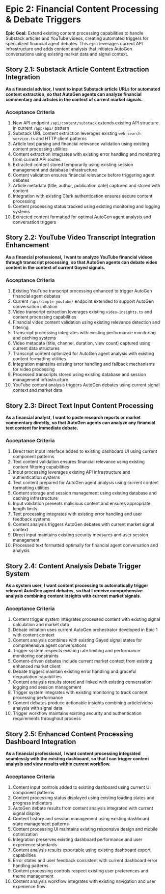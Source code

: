 # Epic 2: Financial Content Processing & Debate Triggers

**Epic Goal:** Extend existing content processing capabilities to handle Substack articles and YouTube videos, creating automated triggers for specialized financial agent debates. This epic leverages current API infrastructure and adds content analysis that initiates AutoGen conversations using existing market data and signal context.

## Story 2.1: Substack Article Content Extraction Integration

**As a financial advisor,**
**I want to input Substack article URLs for automated content extraction,**
**so that AutoGen agents can analyze financial commentary and articles in the context of current market signals.**

### Acceptance Criteria
1. New API endpoint `/api/content/substack` extends existing API structure in current `/app/api/` pattern
2. Substack URL content extraction leverages existing `web-search-service.ts` and HTTP client patterns
3. Article text parsing and financial relevance validation using existing content processing utilities
4. Content extraction integrates with existing error handling and monitoring from current API routes
5. Extracted content stored temporarily using existing session management and database infrastructure
6. Content validation ensures financial relevance before triggering agent debates
7. Article metadata (title, author, publication date) captured and stored with content
8. Integration with existing Clerk authentication ensures secure content processing
9. Content processing status tracked using existing monitoring and logging systems
10. Extracted content formatted for optimal AutoGen agent analysis and conversation triggers

## Story 2.2: YouTube Video Transcript Integration Enhancement

**As a financial professional,**
**I want to analyze YouTube financial videos through transcript processing,**
**so that AutoGen agents can debate video content in the context of current Gayed signals.**

### Acceptance Criteria
1. Existing YouTube transcript processing enhanced to trigger AutoGen financial agent debates
2. Current `/api/simple-youtube/` endpoint extended to support AutoGen conversation initiation
3. Video transcript extraction leverages existing `video-insights.ts` and content processing capabilities
4. Financial video content validation using existing relevance detection and filtering
5. Transcript processing integrates with existing performance monitoring and caching systems
6. Video metadata (title, channel, duration, view count) captured using current data structures
7. Transcript content optimized for AutoGen agent analysis with existing content formatting utilities
8. Integration maintains existing error handling and fallback mechanisms for video processing
9. Processed transcripts stored using existing database and session management infrastructure
10. YouTube content analysis triggers AutoGen debates using current signal context and market data

## Story 2.3: Direct Text Input Content Processing

**As a financial analyst,**
**I want to paste research reports or market commentary directly,**
**so that AutoGen agents can analyze any financial text content for immediate debate.**

### Acceptance Criteria
1. Direct text input interface added to existing dashboard UI using current component patterns
2. Text content validation ensures financial relevance using existing content filtering capabilities
3. Input processing leverages existing API infrastructure and authentication systems
4. Text content prepared for AutoGen agent analysis using current content formatting utilities
5. Content storage and session management using existing database and caching infrastructure
6. Input validation prevents malicious content and ensures appropriate length limits
7. Text processing integrates with existing error handling and user feedback systems
8. Content analysis triggers AutoGen debates with current market signal context
9. Direct input maintains existing security measures and user session management
10. Processed text formatted optimally for financial agent conversation and analysis

## Story 2.4: Content Analysis Debate Trigger System

**As a system user,**
**I want content processing to automatically trigger relevant AutoGen agent debates,**
**so that I receive comprehensive analysis combining content insights with current market signals.**

### Acceptance Criteria
1. Content trigger system integrates processed content with existing signal calculation and market data
2. Debate initiation uses current AutoGen orchestrator developed in Epic 1 with content context
3. Content analysis combines with existing Gayed signal states for comprehensive agent conversations
4. Trigger system respects existing rate limiting and performance monitoring constraints
5. Content-driven debates include current market context from existing enhanced market client
6. Debate triggers maintain existing error handling and graceful degradation capabilities
7. Content analysis results stored and linked with existing conversation logging and session management
8. Trigger system integrates with existing monitoring to track content processing performance
9. Content debates produce actionable insights combining article/video analysis with signal data
10. Trigger workflow maintains existing security and authentication requirements throughout process

## Story 2.5: Enhanced Content Processing Dashboard Integration

**As a financial professional,**
**I want content processing integrated seamlessly with the existing dashboard,**
**so that I can trigger content analysis and view results within current workflow.**

### Acceptance Criteria
1. Content input controls added to existing dashboard using current UI component patterns
2. Content processing status displayed using existing loading states and progress indicators
3. AutoGen debate results from content analysis integrated with current signal display
4. Content history and session management using existing dashboard state management patterns
5. Content processing UI maintains existing responsive design and mobile optimization
6. Integration preserves existing dashboard performance and user experience standards
7. Content analysis results exportable using existing dashboard export capabilities
8. Error states and user feedback consistent with current dashboard error handling patterns
9. Content processing controls respect existing user preferences and theme management
10. Content analysis workflow integrates with existing navigation and user experience flow

